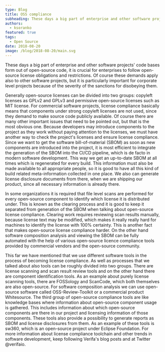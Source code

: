 ```yaml
---
type: Blog
title: OSS compliance
subheading: These days a big part of enterprise and other software projects' code bases form out of open-source code, it is crucial for enterprises to follow open-source license obligations and restrictions.
authors:
  - ksoranko
featured: true
tags:
  - Open Source
date: 2018-08-20
image: /blog/2018-08-20/main.svg
---
```


These days a big part of enterprise and other software projects' code bases form out of open-source code, it is crucial for enterprises to follow open-source license obligations and restrictions. Of course these demands apply also to other software projects, but it is particularly important for corporate level projects because of the severity of the sanctions for disobeying them.

Generally open-source licenses can be divided into two groups: copyleft licenses as GPLv2 and GPLv3 and permissive open-source licenses such as MIT license. For commercial software projects, license compliance basically means that components under strong copyleft licenses are not used, since they demand to make source code publicly available. Of course there are many other important issues that need to be pointed out, but that is the most obvious one. Because developers may introduce components to the project as they work without paying attention to the licenses, we must have another way to check the project's licenses and ensure license compliance. Since we want to get the software bill-of-material (SBOM) as soon as new components are introduced into the project, it is most efficient to integrate the generation of the SBOM into the CI/CD pipeline, which is de facto in modern software development. This way we get an up-to-date SBOM at all times which is regenerated for every build. This information must also be made available to all appropriate people, so it is good to have all this kind of build related meta-information collected in one place. We also can generate license disclosure documents from there, when we are shipping our product, since all necessary information is already there.

In some organizations it is required that file level scans are performed for every open-source component to identify which license it is distributed under. This is known as the clearing process and it is good to keep it separated from generation of the SBOM when talking about open-source license compliance. Clearing work requires reviewing scan results manually, because license text may be modified, which makes it really really hard for machines to identify the license with 100% certainty. This is another fact that makes open-source license compliance harder. On the other hand software composition analysis and viewing the SBOM can be fully automated with the help of various open-source licence compliance tools provided by commercial vendors and the open-source community.

This far we have mentioned that we use different software tools in the process of becoming license compliance. As well as processes that we talked about also tools can be roughly divided into two groups. There are license scanning and scan result review tools and on the other hand there are component identification tools. As an example about purely license scanning tools, there are FOSSology and ScanCode, which both themselves are also open-source. For software composition analysis we can use open-source software called OSS-Review-Toolkit or a commercial product Whitesource. The third group of open-source compliance tools are like knowledge bases where information about open-source component usage is gathered. This includes information about which open-source components are there in our project and licensing information of those components. These tools also provide a possibility to generate reports as SBOM and license disclosures from them. As an example of these tools is sw360, which is an open-source project under Eclipse Foundation.
For more information about license compliance toolchain and other trends in software development, keep following Verifa's blog posts and at Twitter @verifaio.
